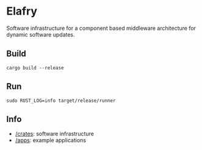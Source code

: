 # Elafry

Software infrastructure for a component based middleware architecture for dynamic software updates.

## Build

```
cargo build --release
```

## Run

```
sudo RUST_LOG=info target/release/runner
```

## Info

- [/crates](/crates): software infrastructure
- [/apps](/apps): example applications